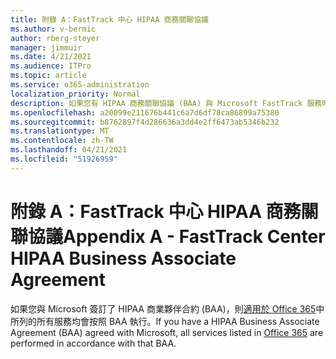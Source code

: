 ```yaml
---
title: 附錄 A：FastTrack 中心 HIPAA 商務關聯協議
ms.author: v-bermic
author: rberg-steyer
manager: jimmuir
ms.date: 4/21/2021
ms.audience: ITPro
ms.topic: article
ms.service: o365-administration
localization_priority: Normal
description: 如果您有 HIPAA 商務關聯協議 (BAA) 與 Microsoft FastTrack 服務時，列示於 FastTrack Center Benefit for Office 365 的所有服務均包含於該 BAA，除了︰
ms.openlocfilehash: a20099e211676b441c6a7d6df78ca86899a75380
ms.sourcegitcommit: b8762897f4d286636a3dd4e2ff6473ab5346b232
ms.translationtype: MT
ms.contentlocale: zh-TW
ms.lasthandoff: 04/21/2021
ms.locfileid: "51926959"
---
```

# <a name="appendix-a---fasttrack-center-hipaa-business-associate-agreement"></a><span data-ttu-id="9a066-103">附錄 A：FastTrack 中心 HIPAA 商務關聯協議</span><span class="sxs-lookup"><span data-stu-id="9a066-103">Appendix A - FastTrack Center HIPAA Business Associate Agreement</span></span>

<span data-ttu-id="9a066-104">如果您與 Microsoft 簽訂了 HIPAA 商業夥伴合約 (BAA)，則[適用於 Office 365](products-and-capabilities.md#office-365)中所列的所有服務均會按照 BAA 執行。</span><span class="sxs-lookup"><span data-stu-id="9a066-104">If you have a HIPAA Business Associate Agreement (BAA) agreed with Microsoft, all services listed in [Office 365](products-and-capabilities.md#office-365) are performed in accordance with that BAA.</span></span>


